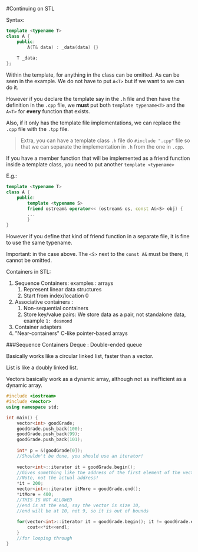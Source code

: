 #Continuing on STL

Syntax:
```cpp
template <typename T>
class A {
    public:
        A(T& data) : _data(data) {}
        
    T _data;
};
```

Within the template, <T> for anything in the class can be omitted. As can be
seen in the example. We do not have to put `A<T>` but if we want to
we can do it.

However if you declare the template say in the `.h` file and then
have the definition in the `.cpp` file, we **must** put both `template typename<T>`
and the `A<T>` for **every** function that exists.

Also, if it only has the template file implementations, we can
replace the `.cpp` file with the `.tpp` file.

>Extra, you can have a template class `.h` file do `#include ".cpp"` file so that
>we can separate the implementation in `.h` from the one in `.cpp`. 

If you have a member function that will be implemented as a friend function
inside a template class, you need to put another `template <typename>`

E.g.:
```cpp
template <typename T>
class A {
    public:
        template <typename S>
        friend ostream& operator<< (ostream& os, const A&<S> obj) {
        ...
        }
}
```

However if you define that kind of friend function in a separate file, it 
is fine to use the same typename.

Important: in the case above. The `<S>` next to the `const A&`
must be there, it cannot be omitted.

Containers in STL:
1. Sequence Containers: examples : arrays
    1. Represent linear data structures
    2. Start from index/location 0
2. Associative containers :
    1. Non-sequential containers
    2. Store key/value pairs: We store data as a pair, not standalone data, example 
    `1: desmond`
3. Container adapters
4. "Near-containers" C-like pointer-based arrays

###Sequence Containers
Deque : Double-ended queue

Basically works like a circular linked list, faster than a vector. 

List is like a doubly linked list.

Vectors basically work as a dynamic array, although not as inefficient
as a dynamic array.

```cpp
#include <iostream>
#include <vector>
using namespace std;

int main() {
    vector<int> goodGrade;
    goodGrade.push_back(100);
    goodGrade.push_back(99);
    goodGrade.push_back(101);
    
    int* p = &(goodGrade[0]);
    //Shouldn't be done, you should use an iterator!
    
    vector<int>::iterator it = goodGrade.begin(); 
    //Gives something like the address of the first element of the vector
    //Note, not the actual address!
    *it = 200;
    vector<int>::iterator itMore = goodGrade.end();
    *itMore = 400;
    //THIS IS NOT ALLOWED
    //end is at the end, say the vector is size 10,
    //end will be at 10, not 9, so it is out of bounds
    
    for(vector<int>::iterator it = goodGrade.begin(); it != goodGrade.end(); it++) {
        cout<<*it<<endl;
    }
    //for looping through
}
```

